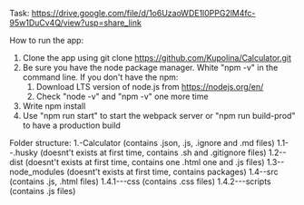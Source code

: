 Task: https://drive.google.com/file/d/1o6UzaoWDE1l0PPG2lM4fc-95w1DuCv4Q/view?usp=share_link

How to run the app: 
1. Clone the app using git clone https://github.com/Kupolina/Calculator.git
2. Be sure you have the node package manager. White "npm -v" in the command line.
    If you don't have the npm:
    1) Download LTS version of node.js from https://nodejs.org/en/
    2) Check "node -v" and "npm -v" one more time
3. Write npm install
4. Use "npm run start" to start the webpack server or "npm run build-prod" to have a production build

Folder structure: 
1.-Calculator (contains .json, .js, .ignore and .md files)
1.1--.husky (doesnt't exists at first time, contains .sh and .gitignore files)
1.2--dist (doesnt't exists at first time, contains one .html one and .js files)
1.3--node_modules (doesnt't exists at first time, contains packages)
1.4--src (contains .js, .html files)
1.4.1---css (contains .css files)
1.4.2---scripts (contains .js files)
